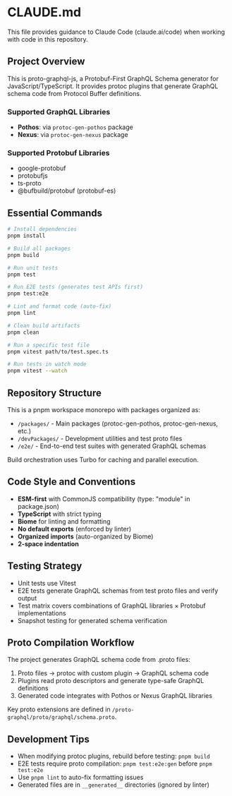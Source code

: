 # CLAUDE.md

This file provides guidance to Claude Code (claude.ai/code) when working with code in this repository.

## Project Overview

This is proto-graphql-js, a Protobuf-First GraphQL Schema generator for JavaScript/TypeScript. It provides protoc plugins that generate GraphQL schema code from Protocol Buffer definitions.

### Supported GraphQL Libraries
- **Pothos**: via `protoc-gen-pothos` package
- **Nexus**: via `protoc-gen-nexus` package

### Supported Protobuf Libraries
- google-protobuf
- protobufjs
- ts-proto
- @bufbuild/protobuf (protobuf-es)

## Essential Commands

```bash
# Install dependencies
pnpm install

# Build all packages
pnpm build

# Run unit tests
pnpm test

# Run E2E tests (generates test APIs first)
pnpm test:e2e

# Lint and format code (auto-fix)
pnpm lint

# Clean build artifacts
pnpm clean

# Run a specific test file
pnpm vitest path/to/test.spec.ts

# Run tests in watch mode
pnpm vitest --watch
```

## Repository Structure

This is a pnpm workspace monorepo with packages organized as:
- `/packages/` - Main packages (protoc-gen-pothos, protoc-gen-nexus, etc.)
- `/devPackages/` - Development utilities and test proto files
- `/e2e/` - End-to-end test suites with generated GraphQL schemas

Build orchestration uses Turbo for caching and parallel execution.

## Code Style and Conventions

- **ESM-first** with CommonJS compatibility (type: "module" in package.json)
- **TypeScript** with strict typing
- **Biome** for linting and formatting
- **No default exports** (enforced by linter)
- **Organized imports** (auto-organized by Biome)
- **2-space indentation**

## Testing Strategy

- Unit tests use Vitest
- E2E tests generate GraphQL schemas from test proto files and verify output
- Test matrix covers combinations of GraphQL libraries × Protobuf implementations
- Snapshot testing for generated schema verification

## Proto Compilation Workflow

The project generates GraphQL schema code from .proto files:

1. Proto files → protoc with custom plugin → GraphQL schema code
2. Plugins read proto descriptors and generate type-safe GraphQL definitions
3. Generated code integrates with Pothos or Nexus GraphQL libraries

Key proto extensions are defined in `/proto-graphql/proto/graphql/schema.proto`.

## Development Tips

- When modifying protoc plugins, rebuild before testing: `pnpm build`
- E2E tests require proto compilation: `pnpm test:e2e:gen` before `pnpm test:e2e`
- Use `pnpm lint` to auto-fix formatting issues
- Generated files are in `__generated__` directories (ignored by linter)